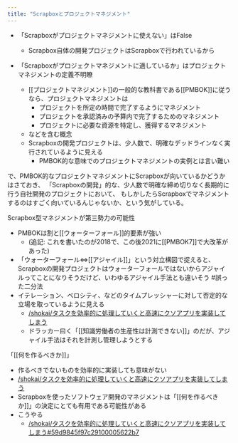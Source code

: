 ```yaml
---
title: "Scrapboxとプロジェクトマネジメント"
---
```


- 「Scrapboxがプロジェクトマネジメントに使えない」はFalse
    - Scrapbox自体の開発プロジェクトはScrapboxで行われているから

- 「Scrapboxがプロジェクトマネジメントに適しているか」はプロジェクトマネジメントの定義不明瞭
    - [[プロジェクトマネジメント]]の一般的な教科書である[[PMBOK]]に従うなら、プロジェクトマネジメントは
        - プロジェクトを所定の時間で完了するようにマネジメント
        - プロジェクトを承認済みの予算内で完了するためのマネジメント
        - プロジェクトに必要な資源を特定し、獲得するマネジメント
    - などを含む概念
    - Scrapboxの開発プロジェクトは、少人数で、明確なデッドラインなく実行されているように見える
        - PMBOK的な意味でのプロジェクトマネジメントの実例とは言い難い

で、PMBOK的なプロジェクトマネジメントにScrapboxが向いているかどうかはさておき、
「Scrapboxの開発」的な、少人数で明確な締め切りなく長期的に行う自社開発のプロジェクトにおいて、
もしかしたらScrapboxでマネジメントするのはすごく向いているんじゃないか、という気がしている。

Scrapbox型マネジメントが第三勢力の可能性
- PMBOKは割と[[ウォーターフォール]]的要素が強い
    - (追記: これを書いたのが2018で、この後2021に[[PMBOK7]]で大改革があった)
- 「ウォーターフォール⇔[[アジャイル]]」という対立構図で捉えると、Scrapboxの開発プロジェクトはウォーターフォールではないからアジャイルってことになりそうだけど、いわゆるアジャイル手法とも違いそう #誤った二分法
- イテレーション、ベロシティ、などのタイムプレッシャーに対して否定的な立場を取っているように見える
    - [/shokai/タスクを効率的に処理していくと高速にクソアプリを実装してしまう](https://scrapbox.io/shokai/タスクを効率的に処理していくと高速にクソアプリを実装してしまう)
    - ドラッカー曰く「[[知識労働者の生産性は計測できない]]」のだが、アジャイル手法はそれを計測し管理しようとする

「[[何を作るべきか]]」
- 作るべきでないものを効率的に実装しても意味がない
- [/shokai/タスクを効率的に処理していくと高速にクソアプリを実装してしまう](https://scrapbox.io/shokai/タスクを効率的に処理していくと高速にクソアプリを実装してしまう)
- Scrapboxを使ったソフトウェア開発のマネジメントは「[[何を作るべきか]]」の決定にとても有用である可能性がある
- こうやる
    - [/shokai/タスクを効率的に処理していくと高速にクソアプリを実装してしまう#59d9845f97c29100005622b7](https://scrapbox.io/shokai/タスクを効率的に処理していくと高速にクソアプリを実装してしまう#59d9845f97c29100005622b7)

